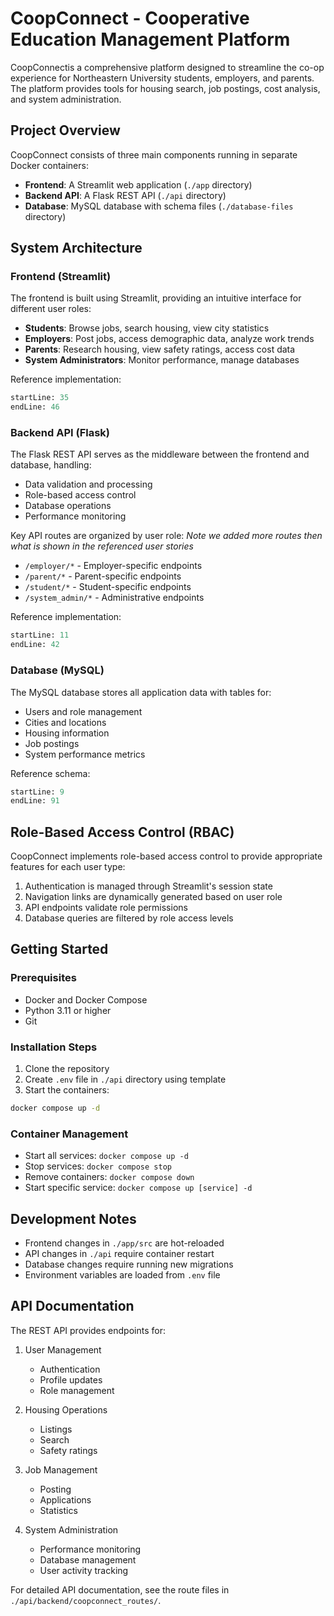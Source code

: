# CoopConnect - Cooperative Education Management Platform

CoopConnectis a comprehensive platform designed to streamline the co-op experience for Northeastern University students, employers, and parents. The platform provides tools for housing search, job postings, cost analysis, and system administration.

## Project Overview

CoopConnect consists of three main components running in separate Docker containers:

- **Frontend**: A Streamlit web application (`./app` directory)
- **Backend API**: A Flask REST API (`./api` directory) 
- **Database**: MySQL database with schema files (`./database-files` directory)

## System Architecture

### Frontend (Streamlit)
The frontend is built using Streamlit, providing an intuitive interface for different user roles:

- **Students**: Browse jobs, search housing, view city statistics
- **Employers**: Post jobs, access demographic data, analyze work trends
- **Parents**: Research housing, view safety ratings, access cost data
- **System Administrators**: Monitor performance, manage databases

Reference implementation:

```python:app/src/Home.py
startLine: 35
endLine: 46
```

### Backend API (Flask)
The Flask REST API serves as the middleware between the frontend and database, handling:

- Data validation and processing
- Role-based access control
- Database operations
- Performance monitoring

Key API routes are organized by user role:
*Note we added more routes then what is shown in the referenced user stories*
- `/employer/*` - Employer-specific endpoints
- `/parent/*` - Parent-specific endpoints
- `/student/*` - Student-specific endpoints
- `/system_admin/*` - Administrative endpoints

Reference implementation:

```python:api/backend/rest_entry.py
startLine: 11
endLine: 42
```

### Database (MySQL)
The MySQL database stores all application data with tables for:

- Users and role management
- Cities and locations
- Housing information
- Job postings
- System performance metrics

Reference schema:

```sql:database-files/coopConnect.sql
startLine: 9
endLine: 91
```

## Role-Based Access Control (RBAC)

CoopConnect implements role-based access control to provide appropriate features for each user type:

1. Authentication is managed through Streamlit's session state
2. Navigation links are dynamically generated based on user role
3. API endpoints validate role permissions
4. Database queries are filtered by role access levels

## Getting Started

### Prerequisites
- Docker and Docker Compose
- Python 3.11 or higher
- Git

### Installation Steps

1. Clone the repository
2. Create `.env` file in `./api` directory using template
3. Start the containers:

```bash
docker compose up -d
```

### Container Management
- Start all services: `docker compose up -d`
- Stop services: `docker compose stop`
- Remove containers: `docker compose down`
- Start specific service: `docker compose up [service] -d`

## Development Notes

- Frontend changes in `./app/src` are hot-reloaded
- API changes in `./api` require container restart
- Database changes require running new migrations
- Environment variables are loaded from `.env` file

## API Documentation

The REST API provides endpoints for:

1. User Management
   - Authentication
   - Profile updates
   - Role management

2. Housing Operations
   - Listings
   - Search
   - Safety ratings

3. Job Management
   - Posting
   - Applications
   - Statistics

4. System Administration
   - Performance monitoring
   - Database management
   - User activity tracking

For detailed API documentation, see the route files in `./api/backend/coopconnect_routes/`.
